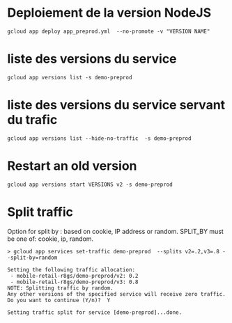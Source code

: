 # Deploiement de la version NodeJS
```
gcloud app deploy app_preprod.yml  --no-promote -v "VERSION NAME"
```
# liste des versions du service
```
gcloud app versions list -s demo-preprod
```

# liste des versions du service servant du trafic
```
gcloud app versions list --hide-no-traffic  -s demo-preprod
```

# Restart an old version
```
gcloud app versions start VERSIONS v2 -s demo-preprod
```
# Split traffic 
Option for split by : based on cookie, IP address or random.
SPLIT_BY must be one of: cookie, ip, random.

```
> gcloud app services set-traffic demo-preprod  --splits v2=.2,v3=.8 --split-by=random

Setting the following traffic allocation:
 - mobile-retail-r8gs/demo-preprod/v2: 0.2
 - mobile-retail-r8gs/demo-preprod/v3: 0.8
NOTE: Splitting traffic by random.
Any other versions of the specified service will receive zero traffic.
Do you want to continue (Y/n)?  Y

Setting traffic split for service [demo-preprod]...done. 
```
